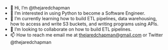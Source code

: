 - 👋 Hi, I’m @thejaredchapman
- 👀 I’m interested in using Python to become a Software Engineer.
- 🌱 I’m currently learning how to build ETL pipelines, data warehousing, how to access and write S3 buckets, and writing programs using APIs.
- 💞️ I’m looking to collaborate on how to build ETL pipelines.
- 📫 How to reach me email me at thejaredchapman@gmail.com or Twitter @thejaredchapman

<!---
thejaredchapman/thejaredchapman is a ✨ special ✨ repository because its `README.md` (this file) appears on your GitHub profile.
You can click the Preview link to take a look at your changes.
--->
